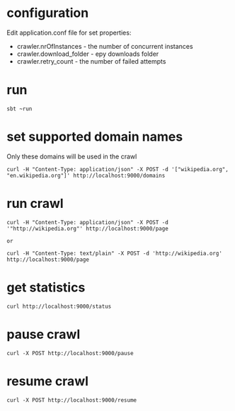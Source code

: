 configuration
=============
Edit application.conf file for set properties:
* crawler.nrOfInstances - the number of concurrent instances
* crawler.download_folder - еру downloads folder
* crawler.retry_count - the number of failed attempts 

run
===
```
sbt ~run
```

set supported domain names
==========================
Only these domains will be used in the crawl
```
curl -H "Content-Type: application/json" -X POST -d '["wikipedia.org", "en.wikipedia.org"]' http://localhost:9000/domains
```

run crawl
============
```
curl -H "Content-Type: application/json" -X POST -d '"http://wikipedia.org"' http://localhost:9000/page

or 

curl -H "Content-Type: text/plain" -X POST -d 'http://wikipedia.org' http://localhost:9000/page
```

get statistics
=================
```
curl http://localhost:9000/status
```

pause crawl
==============
```
curl -X POST http://localhost:9000/pause
```

resume crawl
===============
```
curl -X POST http://localhost:9000/resume
```